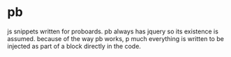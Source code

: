 # pb
js snippets written for proboards.
pb always has jquery so its existence is assumed.
because of the way pb works, p much everything is written to be injected as part of a <script></script> block directly in the code.